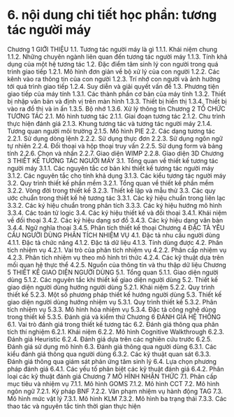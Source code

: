 # 6. nội dung chi tiết học phần: tương tác người máy
Chương 1 GIỚI THIỆU
1.1. Tương tác người máy là gì
1.1.1. Khái niệm chung
1.1.2. Những chuyên ngành liên quan đến tương tác người máy
1.1.3. Tính khả dụng của một hệ tương tác
1.2. Đặc điểm tâm sinh lý con người trong quá trình giao tiếp
1.2.1. Mô hình đơn giản về bộ xử lý của con người
1.2.2. Các kênh vào ra thông tin của con người
1.2.3. Trí nhớ con người và ảnh hưởng tới quá trình giao tiếp
1.2.4. Suy diễn và giải quyết vấn đề
1.3. Phương tiện giao tiếp của máy tính
1.3.1. Các thành phần cơ bản của máy tính
1.3.2. Thiết bị nhập văn bản và định vị trên màn hình
1.3.3. Thiết bị hiển thị 1.3.4. Thiết bị vào ra đồ thị và in ấn
1.3.5. Bộ nhớ 1.3.6. Xử lý thông tin
Chương 2 TỔ CHỨC TƯƠNG TÁC
2.1. Mô hình tương tác
2.1.1. Giai đoạn tương tác
2.1.2. Chu trình thực hiện đánh giá
2.1.3. Khung tương tác và tương tác người máy
2.1.4. Tương quan người môi trường
2.1.5. Mô hình PIE
2.2. Các dạng tương tác
2.2.1. Sử dụng dòng lệnh
2.2.2. Sử dụng thực đơn
2.2.3. Sử dụng ngôn ngữ tự nhiên
2.2.4. Đối thoại và hộp thoại truy vấn
2.2.5. Sử dụng form và bảng tính
2.2.6. Chọn và nhấn
2.2.7. Giao diện WIMP
2.2.8. Giao diện 3D
Chương 3 THIẾT KẾ TƯƠNG TÁC NGƯỜI MÁY
3.1. Tổng quan về thiết kế tương tác người máy
3.1.1. Các nguyên tắc cơ bản khi thiết kế tương tác người máy
3.1.2. Các nguyên tắc cho tính khả dụng
3.1.3. Các kiểu tương tác người máy
3.2. Quy trình thiết kế phần mềm
3.2.1. Tổng quan về thiết kế phần mềm
3.2.2. Vòng đời trong thiết kế
3.2.3. Thiết kế lặp và mẫu thử
3.3. Các quy ước chuẩn trong thiết kế hệ tương tác
3.3.1. Các ký hiệu chuẩn trong liên lạc
3.3.2. Các ký hiệu chuẩn trong phân tích
3.3.3. Các ký hiệu hướng mô hình
3.3.4. Các toán tử logic
3.4. Các ký hiệu thiết kế và đối thoại
3.4.1. Khái niệm về đối thoại
3.4.2. Các ký hiệu dạng sơ đồ
3.4.3. Các ký hiệu dạng văn bản
3.4.4. Ngữ nghĩa thoại
3.4.5. Phân tích thiết kế thoại
Chương 4 ĐẶC TẢ YÊU CẦU NGƯỜI DÙNG PHÂN TÍCH NHIỆM VỤ
4.1. Đặc tả nhu cầu người dùng
4.1.1. Đặc tả chức năng
4.1.2. Đặc tả dữ liệu
4.1.3. Tính dùng được
4.2. Phân tích nhiệm vụ
4.2.1. Vai trò của phân tích nhiệm vụ
4.2.2. Phân cấp nhiệm vụ
4.2.3. Phân tích nhiệm vụ theo mô hình tri thức
4.2.4. Các kỹ thuật dựa trên mối quan hệ thực thể
4.2.5. Nguồn của thông tin và thu thập dữ liệu
Chương 5 THIẾT KẾ GIAO DIỆN NGƯỜI DÙNG
5.1. Tổng quan
5.1.1. Giao diện người dùng
5.1.2. Các nguyên tắc khi thiết kế giao diện người dùng
5.2. Thiết kế giao diện người dùng hướng người dùng
5.2.1. Khái niệm
5.2.2. Quy trình thiết kế
5.2.3. Một số phương pháp thiết kế hướng người dùng
5.3. Thiết kế giao diện người dùng hướng nhiệm vụ
5.3.1. Quy trình thiết kế
5.3.2. Phân tích nhiệm vụ
5.3.3. Mô hình hóa nhiệm vụ
5.3.4. Đặc tả công nghệ dùng trong thiết kế
5.3.5. Đánh giá và kiểm thử
Chương 6 ĐÁNH GIÁ HỆ THỐNG
6.1. Vai trò đánh giá trong thiết kế tương tác
6.2. Đánh giá thông qua phân tích thí nghiệm
6.2.1. Khái niệm
6.2.2. Mô hình Cognitive Walkthrough
6.2.3. Đánh giá Heuristic
6.2.4. Đánh giá dựa trên các nghiên cứu trước
6.2.5. Đánh giá sử dụng mô hình
6.3. Đánh giá thông qua người dùng
6.3.1. Các kiểu đánh giá thông qua người dùng
6.3.2. Các kỹ thuật quan sát
6.3.3. Đánh giá thông qua giám sát phản ứng tâm sinh lý
6.4. Lựa chọn phương pháp đánh giá
6.4.1. Các yếu tố phân biệt các kỹ thuật đánh giá
6.4.2. Phân loại các kỹ thuật đánh giá
Chương 7 MÔ HÌNH NHẬN THỨC
7.1. Phân cấp mục tiêu và nhiệm vụ
7.1.1. Mô hình GOMS
7.1.2. Mô hình CCT
7.2. Mô hình ngôn ngữ
7.2.1. Ký pháp BNF
7.2.2. Văn phạm nhiệm vụ hành động TAG
7.3. Mô hình mức vật lý
7.3.1. Mô hình KLM
7.3.2. Mô hình ba trạng thái
7.3.3. Các thao tác và nguyên tắc tính thời gian thực hiện
